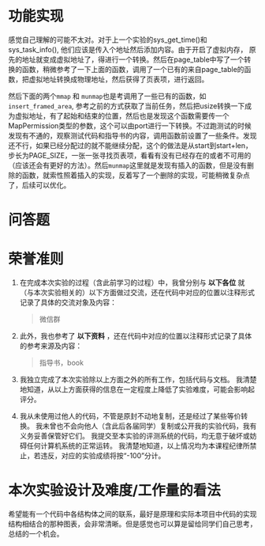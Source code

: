 # 功能实现

感觉自己理解的可能不太对。对于上一个实验的sys_get_time()和sys_task_info(), 他们应该是传入个地址然后添加内容。由于开启了虚拟内存， 原先的地址就变成虚拟地址了，得进行一个转换。然后在page_table中写了一个转换的函数，稍微参考了一下上面的函数，调用了一个已有的来自page_table的函数，把虚拟地址转换成物理地址，然后获得了页表项，进行返回。

然后下面的两个`mmap` 和 `munmap`也是考调用了一些已有的函数，如`insert_framed_area`, 参考之前的方式获取了当前任务，然后把usize转换一下成为虚拟地址，有了起始和结束的位置，然后也是发现这个函数需要传一个MapPermission类型的参数，这个可以由port进行一下转换。不过跑测试的时候发现有不通的，观察测试代码和指导书的内容，调用函数前设置了一些条件。发现还不行，如果已经分配过的就不能继续分配，这个的做法是从start到start+len，步长为PAGE_SIZE，一张一张寻找页表项，看看有没有已经存在的或者不可用的（应该还会有更好的方法）。然后`munmap`这里就是发现有插入的函数，但是没有删除的函数，就索性照着插入的实现，反着写了一个删除的实现，可能稍微复杂点了，后续可以优化。



# 问答题





# 荣誉准则

1. 在完成本次实验的过程（含此前学习的过程）中，我曾分别与 **以下各位** 就（与本次实验相关的）以下方面做过交流，还在代码中对应的位置以注释形式记录了具体的交流对象及内容：

   > 微信群

2. 此外，我也参考了 **以下资料** ，还在代码中对应的位置以注释形式记录了具体的参考来源及内容：

   > 指导书，book

3. 我独立完成了本次实验除以上方面之外的所有工作，包括代码与文档。 我清楚地知道，从以上方面获得的信息在一定程度上降低了实验难度，可能会影响起评分。

4. 我从未使用过他人的代码，不管是原封不动地复制，还是经过了某些等价转换。 我未曾也不会向他人（含此后各届同学）复制或公开我的实验代码，我有义务妥善保管好它们。 我提交至本实验的评测系统的代码，均无意于破坏或妨碍任何计算机系统的正常运转。 我清楚地知道，以上情况均为本课程纪律所禁止，若违反，对应的实验成绩将按“-100”分计。

# 本次实验设计及难度/工作量的看法

希望能有一个代码中各结构体之间的联系，最好是原理和实际本项目中代码的实现结构相结合的那种图表，会非常清晰。但是感觉也可以算是留给同学们自己思考，总结的一个机会。